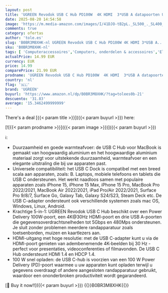 ```yaml
---
layout: post
title: 'UGREEN Revodok USB C Hub PD100W  4K HDMI  3*USB A datapoorten USB C Dock USB C Adapter Multiport Adapter Compatibel met iPhone 15  Galaxy S24  Surface  MacBook Pro/Air  iPad Pro/Air  Steam Deck etc.'
date: 2025-08-20 14:54:58
image: 'https://m.media-amazon.com/images/I/41DJO-tB2pL._SL500_._SL400_.jpg'
comments: true
category: ofertas
author: 'tole.es'
slug: 'B0BR3M8XHK-nl UGREEN Revodok USB C Hub PD100W 4K HDMI 3*USB A...'
sku: 'B0BR3M8XHK-nl'
tags: [ 'Computeraccessoires','Computers, onderdelen & accessoires','Elektronica','USB-hubs','ugreen','🇳🇱', ]
actualPrice: 14.99 EUR
currency: EUR
price: 14.99
comparePrice: 21.99 EUR
prodname: 'UGREEN Revodok USB C Hub PD100W  4K HDMI  3*USB A datapoorten USB C Dock USB C Adapter Multiport Adapter Compatibel met iPhone 15  Galaxy S24  Surface  MacBook Pro/Air  iPad Pro/Air  Steam Deck etc.'
country: 'nl'
flag: '🇳🇱'
brand: 'UGREEN'
buyurl: 'https://www.amazon.nl/dp/B0BR3M8XHK/?tag=tolees0b-21'
descuento: '31.83'
average: '15.3462499999999'
---
```


There's a deal [{{< param title >}}]({{< param buyurl >}})  here:

[![{{< param prodname >}}]({{< param image >}})]({{< param buyurl >}})

ℹ️:

- Duurzaamheid en goede warmteafvoer: de USB C Hub voor MacBook is gemaakt van hoogwaardig aluminium en het hoogwaardige aluminium materiaal zorgt voor uitstekende duurzaamheid, warmteafvoer en een elegante uitstraling die bij uw apparaten past.
- Universele compatibiliteit: het USB C Dock is compatibel met een breed scala aan apparaten, zoals: B. Laptops, mobiele telefoons en tablets die USB C ondersteunen. Het werkt naadloos samen met populaire apparaten zoals iPhone 15, iPhone 15 Max, iPhone 15 Pro, MacBook Pro 2022/2021, MacBook Air 2022/2021, iPad Pro/Air 2022/2021, Surface Pro 9/8/7, Surface Go, Galaxy Tab, Galaxy S24/S23, Steam Deck etc. De USB C-adapter ondersteunt ook verschillende systemen zoals mac OS, Windows, Linux, Android.
- Krachtige 5-in-1: UGREEN Revodok USB C Hub beschikt over een Power Delivery 100W-poort, een 4K@30Hz HDMI-poort en drie USB A-poorten die gegevensoverdrachtsnelheden tot 5Gbps en 480Mps ondersteunen. Je sluit zonder problemen meerdere randapparatuur zoals toetsenborden, muizen en kaartlezers aan.
- HDMI-uitgang met hoge resolutie: met de USB C-adapter kunt u via de HDMI-poort genieten van adembenemende 4K-beelden bij 30 Hz - perfect voor presentaties, videoconferenties of filmavonden. De USB C Hub ondersteunt HDMI 1.4 en HDCP 1.4.
- 100 W snel opladen: de USB C-hub is voorzien van een 100 W Power Delivery (PD)-poort waarmee u uw apparaten kunt opladen terwijl u gegevens overdraagt ​​of andere aangesloten randapparatuur gebruikt, waardoor een ononderbroken productiviteit wordt gegarandeerd.

[🛒 Buy it now!!]({{< param buyurl >}})
{{<world>}}B0BR3M8XHK{{</world>}}
